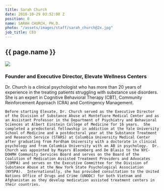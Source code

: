 ```yaml
---
title: Sarah Church
date: 2018-10-29 03:52:00 Z
position: 0
name: SARAH CHURCH, PH.D.
photo: "/assets/images/staff/sarah_church@2x.jpg"
job_title: CEO
---
```


<section class="team-bio">
<h1 class="small">{{ page.name }}</h1>
<img class="team-bio-photo" src="{{ page.photo }}">
<div class="team-bio-text">
    <h3>Founder and Executive Director,  Elevate Wellness Centers</h3>
    Dr. Church is a clinical psychologist who has more than 20 years of experience in the treating patients struggling with substance use disorders. She is an expert in Cognitive Behavioral Therapy (CBT), Community Reinforcement Approach (CRA) and Contingency Management.  

    Before starting Elevate, Dr. Church served as the Executive Director of the Division of Substance Abuse at Montefiore Medical Center and as an Assistant Professor in the Department of Psychiatry and Behavioral Sciences at Albert Einstein College of Medicine for 16 years.  She completed a predoctoral fellowship in addiction at the Yale University School of Medicine and a postdoctoral year at the Substance Treatment and Research Service (STARS) at Columbia University Medical Center after graduating from Fordham University with a doctorate in clinical psychology and from Columbia University with an AB in psychology.  Dr. Church was appointed by Mayors Bloomberg and De Blasio to the NYC-DOHMH Community Services Board and serves on the Board of the Coalition of Medication Assisted Treatment Providers and Advocates (COMPA) and serves on the Executive Committee for the Division of Substance Abuse at the New York State Psychological Association (NYSPA).  Internationally, she has provided consultation to the United Nations Office of Drugs and Crime (UNODC) for both Vietnam and Afghanistan as they develop medication assisted treatment centers in their countries.
</div>
<section>